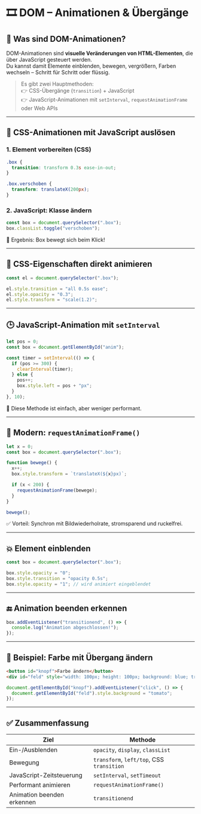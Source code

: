 # 🎞️ DOM – Animationen & Übergänge

## 🧩 Was sind DOM-Animationen?

DOM-Animationen sind **visuelle Veränderungen von HTML-Elementen**, die über JavaScript gesteuert werden.  
Du kannst damit Elemente einblenden, bewegen, vergrößern, Farben wechseln – Schritt für Schritt oder flüssig.

> Es gibt zwei Hauptmethoden:  
> 👉 CSS-Übergänge (`transition`) + JavaScript  
> 👉 JavaScript-Animationen mit `setInterval`, `requestAnimationFrame` oder Web APIs

---

## 🎨 CSS-Animationen mit JavaScript auslösen

### 1. Element vorbereiten (CSS)

```css
.box {
  transition: transform 0.3s ease-in-out;
}

.box.verschoben {
  transform: translateX(200px);
}
```

### 2. JavaScript: Klasse ändern

```js
const box = document.querySelector(".box");
box.classList.toggle("verschoben");
```

🔁 Ergebnis: Box bewegt sich beim Klick!

---

## 🔁 CSS-Eigenschaften direkt animieren

```js
const el = document.querySelector(".box");

el.style.transition = "all 0.5s ease";
el.style.opacity = "0.3";
el.style.transform = "scale(1.2)";
```

---

## 🕒 JavaScript-Animation mit `setInterval`

```js
let pos = 0;
const box = document.getElementById("anim");

const timer = setInterval(() => {
  if (pos >= 300) {
    clearInterval(timer);
  } else {
    pos++;
    box.style.left = pos + "px";
  }
}, 10);
```

📌 Diese Methode ist einfach, aber weniger performant.

---

## 🚀 Modern: `requestAnimationFrame()`

```js
let x = 0;
const box = document.querySelector(".box");

function bewege() {
  x++;
  box.style.transform = `translateX(${x}px)`;

  if (x < 200) {
    requestAnimationFrame(bewege);
  }
}

bewege();
```

✅ Vorteil: Synchron mit Bildwiederholrate, stromsparend und ruckelfrei.

---

## 💥 Element einblenden

```js
const box = document.querySelector(".box");

box.style.opacity = "0";
box.style.transition = "opacity 0.5s";
box.style.opacity = "1"; // wird animiert eingeblendet
```

---

## 🔚 Animation beenden erkennen

```js
box.addEventListener("transitionend", () => {
  console.log("Animation abgeschlossen!");
});
```

---

## 📑 Beispiel: Farbe mit Übergang ändern

```html
<button id="knopf">Farbe ändern</button>
<div id="feld" style="width: 100px; height: 100px; background: blue; transition: background 0.5s;"></div>
```

```js
document.getElementById("knopf").addEventListener("click", () => {
  document.getElementById("feld").style.background = "tomato";
});
```

---

## ✅ Zusammenfassung

| Ziel                          | Methode                         |
|-------------------------------|----------------------------------|
| Ein-/Ausblenden               | `opacity`, `display`, `classList` |
| Bewegung                     | `transform`, `left/top`, CSS `transition` |
| JavaScript-Zeitsteuerung     | `setInterval`, `setTimeout`     |
| Performant animieren         | `requestAnimationFrame()`       |
| Animation beenden erkennen   | `transitionend`                 |

